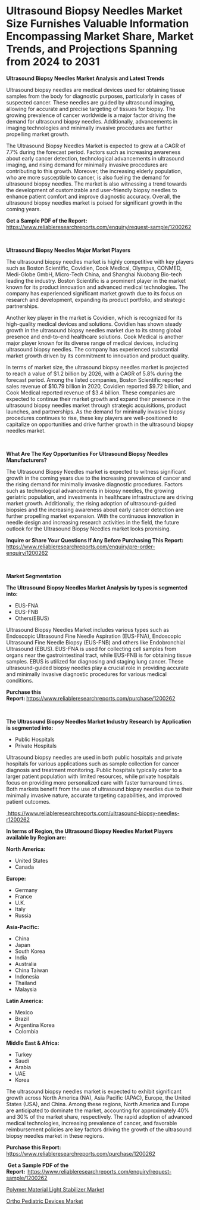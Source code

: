 <p><h1>Ultrasound Biopsy Needles Market Size Furnishes Valuable Information Encompassing Market Share, Market Trends, and Projections Spanning from 2024 to 2031</h1></p><p><strong>Ultrasound Biopsy Needles Market Analysis and Latest Trends</strong></p>
<p><p>Ultrasound biopsy needles are medical devices used for obtaining tissue samples from the body for diagnostic purposes, particularly in cases of suspected cancer. These needles are guided by ultrasound imaging, allowing for accurate and precise targeting of tissues for biopsy. The growing prevalence of cancer worldwide is a major factor driving the demand for ultrasound biopsy needles. Additionally, advancements in imaging technologies and minimally invasive procedures are further propelling market growth.</p><p>The Ultrasound Biopsy Needles Market is expected to grow at a CAGR of 7.7% during the forecast period. Factors such as increasing awareness about early cancer detection, technological advancements in ultrasound imaging, and rising demand for minimally invasive procedures are contributing to this growth. Moreover, the increasing elderly population, who are more susceptible to cancer, is also fueling the demand for ultrasound biopsy needles. The market is also witnessing a trend towards the development of customizable and user-friendly biopsy needles to enhance patient comfort and improve diagnostic accuracy. Overall, the ultrasound biopsy needles market is poised for significant growth in the coming years.</p></p>
<p><strong>Get a Sample PDF of the Report:&nbsp;</strong> <a href="https://www.reliableresearchreports.com/enquiry/request-sample/1200262">https://www.reliableresearchreports.com/enquiry/request-sample/1200262</a></p>
<p>&nbsp;</p>
<p><strong>Ultrasound Biopsy Needles Major Market Players</strong></p>
<p><p>The ultrasound biopsy needles market is highly competitive with key players such as Boston Scientific, Covidien, Cook Medical, Olympus, CONMED, Medi-Globe GmbH, Micro-Tech China, and Shanghai Nuobang Bio-tech leading the industry. Boston Scientific is a prominent player in the market known for its product innovation and advanced medical technologies. The company has experienced significant market growth due to its focus on research and development, expanding its product portfolio, and strategic partnerships.</p><p>Another key player in the market is Covidien, which is recognized for its high-quality medical devices and solutions. Covidien has shown steady growth in the ultrasound biopsy needles market due to its strong global presence and end-to-end healthcare solutions. Cook Medical is another major player known for its diverse range of medical devices, including ultrasound biopsy needles. The company has experienced substantial market growth driven by its commitment to innovation and product quality.</p><p>In terms of market size, the ultrasound biopsy needles market is projected to reach a value of $1.2 billion by 2026, with a CAGR of 5.8% during the forecast period. Among the listed companies, Boston Scientific reported sales revenue of $10.79 billion in 2020, Covidien reported $9.72 billion, and Cook Medical reported revenue of $3.4 billion. These companies are expected to continue their market growth and expand their presence in the ultrasound biopsy needles market through strategic acquisitions, product launches, and partnerships. As the demand for minimally invasive biopsy procedures continues to rise, these key players are well-positioned to capitalize on opportunities and drive further growth in the ultrasound biopsy needles market.</p></p>
<p>&nbsp;</p>
<p><strong>What Are The Key Opportunities For Ultrasound Biopsy Needles Manufacturers?</strong></p>
<p><p>The Ultrasound Biopsy Needles market is expected to witness significant growth in the coming years due to the increasing prevalence of cancer and the rising demand for minimally invasive diagnostic procedures. Factors such as technological advancements in biopsy needles, the growing geriatric population, and investments in healthcare infrastructure are driving market growth. Additionally, the rising adoption of ultrasound-guided biopsies and the increasing awareness about early cancer detection are further propelling market expansion. With the continuous innovation in needle design and increasing research activities in the field, the future outlook for the Ultrasound Biopsy Needles market looks promising.</p></p>
<p><strong>Inquire or Share Your Questions If Any Before Purchasing This Report:</strong> <a href="https://www.reliableresearchreports.com/enquiry/pre-order-enquiry/1200262">https://www.reliableresearchreports.com/enquiry/pre-order-enquiry/1200262</a></p>
<p>&nbsp;</p>
<p><strong>Market Segmentation</strong></p>
<p><strong>The Ultrasound Biopsy Needles Market Analysis by types is segmented into:</strong></p>
<p><ul><li>EUS-FNA</li><li>EUS-FNB</li><li>Others(EBUS)</li></ul></p>
<p><p>Ultrasound Biopsy Needles Market includes various types such as Endoscopic Ultrasound Fine Needle Aspiration (EUS-FNA), Endoscopic Ultrasound Fine Needle Biopsy (EUS-FNB) and others like Endobronchial Ultrasound (EBUS). EUS-FNA is used for collecting cell samples from organs near the gastrointestinal tract, while EUS-FNB is for obtaining tissue samples. EBUS is utilized for diagnosing and staging lung cancer. These ultrasound-guided biopsy needles play a crucial role in providing accurate and minimally invasive diagnostic procedures for various medical conditions.</p></p>
<p><strong>Purchase this Report:&nbsp;</strong><a href="https://www.reliableresearchreports.com/purchase/1200262">https://www.reliableresearchreports.com/purchase/1200262</a></p>
<p>&nbsp;</p>
<p><strong>The Ultrasound Biopsy Needles Market Industry Research by Application is segmented into:</strong></p>
<p><ul><li>Public Hospitals</li><li>Private Hospitals</li></ul></p>
<p><p>Ultrasound biopsy needles are used in both public hospitals and private hospitals for various applications such as sample collection for cancer diagnosis and treatment monitoring. Public hospitals typically cater to a larger patient population with limited resources, while private hospitals focus on providing more personalized care with faster turnaround times. Both markets benefit from the use of ultrasound biopsy needles due to their minimally invasive nature, accurate targeting capabilities, and improved patient outcomes.</p></p>
<p><a href="https://www.reliableresearchreports.com/ultrasound-biopsy-needles-r1200262">&nbsp;https://www.reliableresearchreports.com/ultrasound-biopsy-needles-r1200262</a></p>
<p><strong>In terms of Region, the Ultrasound Biopsy Needles Market Players available by Region are:</strong></p>
<p>
    <p> <strong> North America: </strong>
        <ul>
            <li>United States</li>
            <li>Canada</li>
        </ul>
        </p> 
    <p> <strong> Europe: </strong>
        <ul>
            <li>Germany</li>
            <li>France</li>
            <li>U.K.</li>
            <li>Italy</li>
            <li>Russia</li>
        </ul>
        </p> 
    <p> <strong> Asia-Pacific: </strong>
        <ul>
            <li>China</li>
            <li>Japan</li>
            <li>South Korea</li>
            <li>India</li>
            <li>Australia</li>
            <li>China Taiwan</li>
            <li>Indonesia</li>
            <li>Thailand</li>
            <li>Malaysia</li>
        </ul>
        </p> 
    <p> <strong> Latin America: </strong>
        <ul>
            <li>Mexico</li>
            <li>Brazil</li>
            <li>Argentina Korea</li>
            <li>Colombia</li>
        </ul>
        </p> 
    <p> <strong> Middle East & Africa: </strong>
        <ul>
            <li>Turkey</li>
            <li>Saudi</li>
            <li>Arabia</li>
            <li>UAE</li>
            <li>Korea</li>
        </ul>
    </p>
    </p>
<p><p>The ultrasound biopsy needles market is expected to exhibit significant growth across North America (NA), Asia Pacific (APAC), Europe, the United States (USA), and China. Among these regions, North America and Europe are anticipated to dominate the market, accounting for approximately 40% and 30% of the market share, respectively. The rapid adoption of advanced medical technologies, increasing prevalence of cancer, and favorable reimbursement policies are key factors driving the growth of the ultrasound biopsy needles market in these regions.</p></p>
<p><strong>Purchase this Report: </strong><a href="https://www.reliableresearchreports.com/purchase/1200262">https://www.reliableresearchreports.com/purchase/1200262</a></p>
<p>&nbsp;<strong>Get a Sample PDF of the Report:&nbsp;&nbsp;</strong><a href="https://www.reliableresearchreports.com/enquiry/request-sample/1200262">https://www.reliableresearchreports.com/enquiry/request-sample/1200262</a></p>
<p><strong></strong></p>
<p><p><a href="https://spotless-saver-8fd.notion.site/Polymer-Material-Light-Stabilizer-Market-Outlook-Industry-Overview-and-Forecast-2024-to-2031-717eb6777156494086babfc342f60500">Polymer Material Light Stabilizer Market</a></p><p><a href="https://github.com/RichRobinson5/Market-Research-Report-List-4/blob/main/ortho-pediatric-devices-market.md">Ortho Pediatric Devices Market</a></p></p>